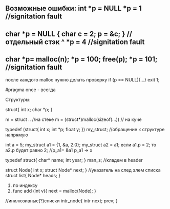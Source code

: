 Возможные ошибки:
int *p = NULL
*p = 1
//signitation fault
-----
char *p = NULL
{
char c = 2;
p = &c;
}
//отдельный стэк ^
*p = 4
//signitation fault
-----
char *p= malloc(n);
*p = 100;
free(p);
*p = 101;
//signitation fault
------------------------
после каждого malloc нужно делать проверку
if (p == NULL){...}
    exit 1;

#pragma once - всегда

Структуры:

struct{
    int x;
    char *p;
}

m = struct .. //на стеке
m = (struct*)malloc(sizeof(...)) // на куче

typedef (struct{
    int x;
    int *p;
    float y;
}) my_struct; //обращение к структуре напрямую

int a = 5;
my_struct a1 = {1, &a, 2.0};
my_struct a2 = a1;
если a1.p = 2;
то a2.p будет равно 2;
//p_a1= &a1  p_a1 -> x


typedef struct{
    char* name;
    int year;
} man_s;
//кладем в header


struct Node{
    int x;
    struct Node* next;
} //указатель на след элем списка
struct list{
    Node* heads;
}

1) по индексу
2) func add (int v){
    next = malloc(Node);
}

//инклюзивные(?)списки
intr_node{
    intr next;
         prev;
}
